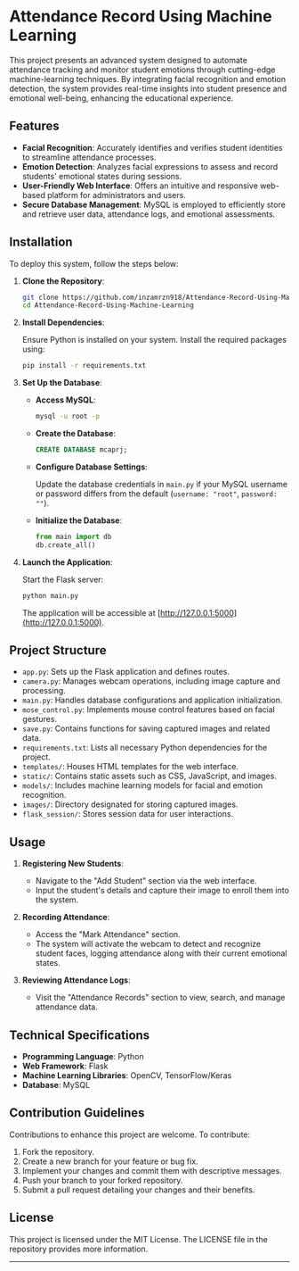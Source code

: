 # Attendance Record Using Machine Learning

This project presents an advanced system designed to automate attendance tracking and monitor student emotions through cutting-edge machine-learning techniques. By integrating facial recognition and emotion detection, the system provides real-time insights into student presence and emotional well-being, enhancing the educational experience.

## Features

- **Facial Recognition**: Accurately identifies and verifies student identities to streamline attendance processes.
- **Emotion Detection**: Analyzes facial expressions to assess and record students' emotional states during sessions.
- **User-Friendly Web Interface**: Offers an intuitive and responsive web-based platform for administrators and users.
- **Secure Database Management**: MySQL is employed to efficiently store and retrieve user data, attendance logs, and emotional assessments.

## Installation

To deploy this system, follow the steps below:

1. **Clone the Repository**:

   ```bash
   git clone https://github.com/inzamrzn918/Attendance-Record-Using-Machine-Learning.git
   cd Attendance-Record-Using-Machine-Learning
   ```

2. **Install Dependencies**:

   Ensure Python is installed on your system. Install the required packages using:

   ```bash
   pip install -r requirements.txt
   ```

3. **Set Up the Database**:

   - **Access MySQL**:

     ```bash
     mysql -u root -p
     ```

   - **Create the Database**:

     ```sql
     CREATE DATABASE mcaprj;
     ```

   - **Configure Database Settings**:

     Update the database credentials in `main.py` if your MySQL username or password differs from the default (`username: "root"`, `password: ""`).

   - **Initialize the Database**:

     ```python
     from main import db
     db.create_all()
     ```

4. **Launch the Application**:

   Start the Flask server:

   ```bash
   python main.py
   ```

   The application will be accessible at [http://127.0.0.1:5000](http://127.0.0.1:5000).

## Project Structure

- `app.py`: Sets up the Flask application and defines routes.
- `camera.py`: Manages webcam operations, including image capture and processing.
- `main.py`: Handles database configurations and application initialization.
- `mose_control.py`: Implements mouse control features based on facial gestures.
- `save.py`: Contains functions for saving captured images and related data.
- `requirements.txt`: Lists all necessary Python dependencies for the project.
- `templates/`: Houses HTML templates for the web interface.
- `static/`: Contains static assets such as CSS, JavaScript, and images.
- `models/`: Includes machine learning models for facial and emotion recognition.
- `images/`: Directory designated for storing captured images.
- `flask_session/`: Stores session data for user interactions.

## Usage

1. **Registering New Students**:

   - Navigate to the "Add Student" section via the web interface.
   - Input the student's details and capture their image to enroll them into the system.

2. **Recording Attendance**:

   - Access the "Mark Attendance" section.
   - The system will activate the webcam to detect and recognize student faces, logging attendance along with their current emotional states.

3. **Reviewing Attendance Logs**:

   - Visit the "Attendance Records" section to view, search, and manage attendance data.

## Technical Specifications

- **Programming Language**: Python
- **Web Framework**: Flask
- **Machine Learning Libraries**: OpenCV, TensorFlow/Keras
- **Database**: MySQL

## Contribution Guidelines

Contributions to enhance this project are welcome. To contribute:

1. Fork the repository.
2. Create a new branch for your feature or bug fix.
3. Implement your changes and commit them with descriptive messages.
4. Push your branch to your forked repository.
5. Submit a pull request detailing your changes and their benefits.

## License

This project is licensed under the MIT License. The LICENSE file in the repository provides more information.

---
